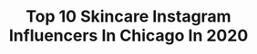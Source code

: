 ---
title: Top 10 Skincare Instagram Influencers In Chicago In 2020
description: >-
  Find top skincare Instagram influencers in Chicago in 2020. Most popular hashtags: #skincare #makeup #chicago #modeling.
platform: Instagram
profiles:
  - username: "cityangelic"
    fullname: >-
      Angelic Brockman | Model
    location: "United States"
    followers: 3314
    engagement: 1182
    commentsToLikes: 0.134283
    avatar: "https://scontent-lhr8-1.cdninstagram.com/v/t51.2885-19/s320x320/66409764_2348377888616842_3732383248022503424_n.jpg?_nc_ht=scontent-lhr8-1.cdninstagram.com&_nc_ohc=1UeIWIruaS4AX85yTbm&oh=d50fa5783553d2ba50bcc93fff76db7c&oe=5EBB98D0"
    verified: false
    hashtags: "#texasmodels, #modelspower, #lashes, #modelsofinstagram"
  - username: "pechangacasino"
    fullname: >-
      Pechanga Resort Casino
    location: "United States"
    followers: 37843
    engagement: 118
    commentsToLikes: 0.045354
    avatar: "https://scontent-ams4-1.cdninstagram.com/v/t51.2885-19/s150x150/34437788_1052612104895134_8924998369584087040_n.jpg?_nc_ht=scontent-ams4-1.cdninstagram.com&_nc_ohc=uwWpzMRInGcAX-l7J1S&oh=8b2e38b6c0722f31d4beea2c617a582d&oe=5EB24C5B"
    verified: true
    hashtags: "#employeeappreciationday, #careers, #sunglasses, #gamble"
  - username: "skincarebyhyram"
    fullname: >-
      Hyram
    location: "United States"
    followers: 144697
    engagement: 928
    commentsToLikes: 0.084592
    avatar: "https://scontent-lga3-1.cdninstagram.com/v/t51.2885-19/s320x320/70088604_581202492626289_1688982037882470400_n.jpg?_nc_ht=scontent-lga3-1.cdninstagram.com&_nc_ohc=AJKV3WWPEOoAX8Mv8TK&oh=2cbbe746958d13409b1352776e8c98cf&oe=5EB94B27"
    verified: false
    hashtags: "#giveaway, #luckywelivehawaii, #zitsticka, #puppy"
  - username: "madelineaford"
    fullname: >-
      madeline ford
    location: "United States"
    followers: 685887
    engagement: 959
    commentsToLikes: 0.012141
    avatar: "https://scontent-amt2-1.cdninstagram.com/v/t51.2885-19/s320x320/67740120_2405612743042334_8698337298808307712_n.jpg?_nc_ht=scontent-amt2-1.cdninstagram.com&_nc_ohc=Y5cKl1ZNqSYAX-c2CQB&oh=ccc7676b599579c06d53f7ab48f5b027&oe=5EBA06F8"
    verified: false
    hashtags: "#foryoupag, #chicagofire, #hulu, #chaoticpets"
  - username: "skincarebroad_"
    fullname: >-
      Collette
    location: "United States"
    followers: 4181
    engagement: 1209
    commentsToLikes: 0.459297
    avatar: "https://scontent-lhr8-1.cdninstagram.com/v/t51.2885-19/s320x320/83638640_723374691402269_8034346062200176640_n.jpg?_nc_ht=scontent-lhr8-1.cdninstagram.com&_nc_ohc=Yg81xeeJescAX8qUtvu&oh=72a65c78fa4735dbd3bf9aa7cfb2f6b6&oe=5EBC601F"
    verified: false
    hashtags: "#haircareproducts, #ptrcult, #foreo, #shelfiedecor"
  - username: "gretameyle"
    fullname: >-
      GRETA 💋
    location: "United States"
    followers: 2570
    engagement: 1226
    commentsToLikes: 0.078511
    avatar: "https://scontent-lhr8-1.cdninstagram.com/v/t51.2885-19/s320x320/84051391_462415391334429_3006548283398029312_n.jpg?_nc_ht=scontent-lhr8-1.cdninstagram.com&_nc_ohc=U6g7JjEaBbIAX-EOz2i&oh=ca6a482998166d257787769f0df6cd02&oe=5EB9FAD3"
    verified: false
    hashtags: "#blondemodels, #gillyhicks, #greeneyes, #clearskin"
  - username: "brianahch"
    fullname: >-
      Brianah Christianson
    location: "United States"
    followers: 40946
    engagement: 421
    commentsToLikes: 0.025577
    avatar: "https://scontent-ams4-1.cdninstagram.com/v/t51.2885-19/s320x320/84558492_234697527705924_2910739833745833984_n.jpg?_nc_ht=scontent-ams4-1.cdninstagram.com&_nc_ohc=HRpL8md-rkkAX_eFkjh&oh=df1081cb72ba708c0502b0d0d95e90cb&oe=5EB9A703"
    verified: false
    hashtags: "#redhairdontcare, #gingerlife, #girly, #clovers"
  - username: "ome"
    fullname: >-
      OME
    location: "United States"
    followers: 182245
    engagement: 144
    commentsToLikes: 0.023036
    avatar: "https://scontent-amt2-1.cdninstagram.com/v/t51.2885-19/s320x320/70289707_1384271211721246_3322991402069000192_n.jpg?_nc_ht=scontent-amt2-1.cdninstagram.com&_nc_ohc=HHmo9peuqgsAX_L42Iv&oh=d7b7a06710d45a2023a3be58da63c0a4&oe=5EBCCEB1"
    verified: false
    hashtags: "#disney, #dollskill, #fyp, #greenscreenvideo"
  - username: "itsayanaiman"
    fullname: >-
      Ayana Iman | Girl Boss
    location: "United States"
    followers: 4426
    engagement: 1220
    commentsToLikes: 0.132452
    avatar: "https://scontent-ams4-1.cdninstagram.com/v/t51.2885-19/s320x320/90407451_2966544743405187_6039488758577889280_n.jpg?_nc_ht=scontent-ams4-1.cdninstagram.com&_nc_ohc=-FhyHK4L-lcAX_pg_e6&oh=5f57e9e8b157fbd8ec551c5dbb3d25a2&oe=5EB85413"
    verified: false
    hashtags: "#photooftheday, #naturalskincare, #fashionhack, #natural"
  - username: "dermatologyandlasergroup"
    fullname: >-
      Arash Akhavan, MD, FAAD
    location: "United States"
    followers: 48254
    engagement: 384
    commentsToLikes: 0.018439
    avatar: "https://scontent-amt2-1.cdninstagram.com/v/t51.2885-19/s320x320/60326141_360687184801184_5154330126682423296_n.jpg?_nc_ht=scontent-amt2-1.cdninstagram.com&_nc_ohc=aRLtNW5BYmcAX-hWq3X&oh=1e73832902414a506bbbe52dd9f044ad&oe=5EB3D3B9"
    verified: true
    hashtags: "#topdoc, #topdoctor, #iwd2020, #rejuvenation"
---